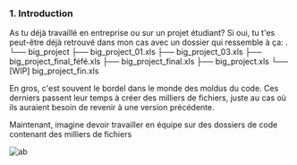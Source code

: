 ### 1. Introduction
As tu déjà travaillé en entreprise ou sur un projet étudiant? Si oui, tu t'es peut-être déjà retrouvé dans mon cas avec un dossier qui ressemble à ça:
.
└── big_project
    ├── big_project_01.xls
    ├── big_project_03.xls
    ├── big_project_final_féfé.xls
    ├── big_project_final.xls
    ├── big_project.xls
    └── [WIP] big_project_fin.xls

En gros, c'est souvent le bordel dans le monde des moldus du code. Ces derniers passent leur temps à créer des milliers de fichiers, juste au cas où ils auraient besoin de revenir à une version précédente.

Maintenant, imagine devoir travailler en équipe sur des dossiers de code contenant des milliers de fichiers



![ab](https://i.imgur.com/ClgRIOW.png)
